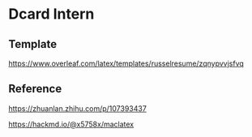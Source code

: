 # Dcard Intern


## Template

https://www.overleaf.com/latex/templates/russelresume/zqnypvvjsfvq

## Reference
https://zhuanlan.zhihu.com/p/107393437

https://hackmd.io/@x5758x/maclatex